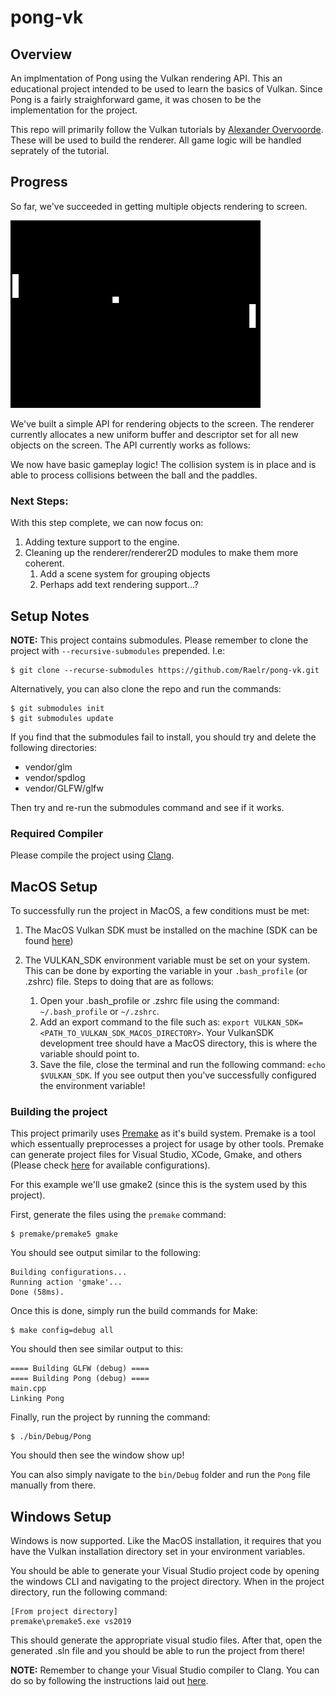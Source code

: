 # pong-vk

## Overview

An implmentation of Pong using the Vulkan rendering API. This an educational project intended to be used to learn the basics of Vulkan. Since Pong is a fairly straighforward game, it was chosen to be the implementation for the project. 

This repo will primarily follow the Vulkan tutorials by [Alexander Overvoorde](https://vulkan-tutorial.com/en/Introduction). These will be used to build the renderer. All game logic will be handled seprately of the tutorial. 

## Progress

So far, we've succeeded in getting multiple objects rendering to screen.

<img src="https://github.com/Raelr/pong-vk/blob/master/assets/Pong.gif" alt="Quads" width="400" height="300">

We've built a simple API for rendering objects to the screen. The renderer currently allocates a new uniform buffer and descriptor set for all new objects on the screen. The API currently works as follows:

We now have basic gameplay logic! The collision system is in place and is able to process collisions between the ball and the paddles. 

### Next Steps:

With this step complete, we can now focus on:

1. Adding texture support to the engine.
2. Cleaning up the renderer/renderer2D modules to make them more coherent. 
    1. Add a scene system for grouping objects
    2. Perhaps add text rendering support...?

## Setup Notes

**NOTE:** This project contains submodules. Please remember to clone the project with `--recursive-submodules` prepended. I.e:

```
$ git clone --recurse-submodules https://github.com/Raelr/pong-vk.git
```

Alternatively, you can also clone the repo and run the commands:

```
$ git submodules init
$ git submodules update
```

If you find that the submodules fail to install, you should try and delete the following directories:

* vendor/glm
* vendor/spdlog
* vendor/GLFW/glfw

Then try and re-run the submodules command and see if it works.

### Required Compiler

Please compile the project using [Clang](https://clang.llvm.org/). 

## MacOS Setup

To successfully run the project in MacOS, a few conditions must be met: 

1. The MacOS Vulkan SDK must be installed on the machine (SDK can be found [here](https://vulkan.lunarg.com/))
2. The VULKAN_SDK environment variable must be set on your system. This can be done by exporting the variable in your `.bash_profile` (or .zshrc) file. Steps to doing that are as follows:

   1. Open your .bash_profile or .zshrc file using the command: `~/.bash_profile` or `~/.zshrc`. 
   2. Add an export command to the file such as: `export VULKAN_SDK=<PATH_TO_VULKAN_SDK_MACOS_DIRECTORY>`.
      Your VulkanSDK development tree should have a MacOS directory, this is where the variable should point to.
   3. Save the file, close the terminal and run the following command: `echo $VULKAN_SDK`. If you see output then you've successfully configured the environment variable!
   
### Building the project

This project primarily uses [Premake](https://github.com/premake/premake-core) as it's build system. Premake is a tool which essentually preprocesses a project for usage by other tools. Premake can generate project files for Visual Studio, XCode, Gmake, and others (Please check [here](https://github.com/premake/premake-core/wiki/Using-Premake) for available configurations).  

For this example we'll use gmake2 (since this is the system used by this project).

First, generate the files using the `premake` command:

```
$ premake/premake5 gmake 
```

You should see output similar to the following:

```
Building configurations...
Running action 'gmake'...
Done (58ms).
```

Once this is done, simply run the build commands for Make:

```
$ make config=debug all
```

You should then see similar output to this:

```
==== Building GLFW (debug) ====
==== Building Pong (debug) ====
main.cpp
Linking Pong
```

Finally, run the project by running the command:

```
$ ./bin/Debug/Pong 
```

You should then see the window show up! 

You can also simply navigate to the `bin/Debug` folder and run the `Pong` file manually from there. 

## Windows Setup

Windows is now supported. Like the MacOS installation, it requires that you have the Vulkan installation directory set in your environment variables.

You should be able to generate your Visual Studio project code by opening the windows CLI and navigating to the project directory. When in the project directory, run the following command: 

```
[From project directory]
premake\premake5.exe vs2019
```

This should generate the appropriate visual studio files. After that, open the generated .sln file and you should be able to run the project from there!

**NOTE:** Remember to change your Visual Studio compiler to Clang. You can do so by following the instructions laid out [here](https://docs.microsoft.com/en-us/cpp/build/clang-support-msbuild?view=vs-2019). 
